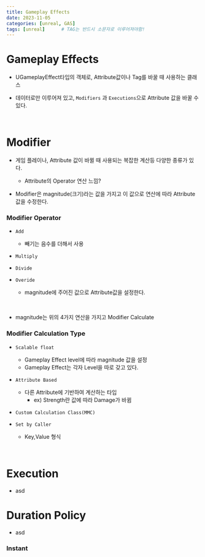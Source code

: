 ```yaml
---
title: Gameplay Effects
date: 2023-11-05
categories: [unreal, GAS]
tags: [unreal]		# TAG는 반드시 소문자로 이루어져야함!
---
```


**Gameplay Effects**
==============

* UGameplayEffect타입의 객체로, Attribute값이나 Tag를 바꿀 때 사용하는 클래스

* 데이터로만 이루어져 있고, `Modifiers` 과 `Executions`으로 Attribute 값을 바꿀 수 있다.

<br>

# Modifier

* 게임 플레이나, Attribute 값이 바뀔 때 사용되는 복잡한 계산등 다양한 종류가 있다.

  * Attribute의 Operator 연산 느낌?

* Modifier은 magnitude(크기)라는 값을 가지고 이 값으로 연산에 따라 Attribute값을 수정한다.


### Modifier Operator

* `Add`
  * 빼기는 음수를 더해서 사용

* `Multiply`

* `Divide`

* `Overide`
  * magnitude에 주어진 값으로 Attribute값을 설정한다.

<br>

* magnitude는 위의 4가지 연산을 가지고 Modifier Calculate

### Modifier Calculation Type

* `Scalable float`
  * Gameplay Effect level에 따라 magnitude 값을 설정
  * Gameplay Effect는 각자 Level을 따로 갖고 있다.

* `Attribute Based`
  * 다른 Attribute에 기반하여 계산하는 타입
    * ex) Strength란 값에 따라 Damage가 바뀜

* `Custom Calculation Class(MMC)`

* `Set by Caller`
  * Key,Value 형식

<br>

# Execution


* asd


# Duration Policy

* asd

### Instant